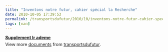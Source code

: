 ```yaml
---
title: "Inventons notre futur, cahier spécial la Recherche"
date: 2010-10-05 17:39:53
permalink: /transportsdufutur/2010/10/inventons-notre-futur-cahier-special-la-recherche.html
tags: [nan]
---
```


<div id="__ss_5363494" style="width: 477px"><strong style="margin: 12px 0 4px"><a href="http://www.slideshare.net/transportsdufutur/supplement-lr-ademe" title="Supplement lr ademe">Supplement lr ademe</a></strong>        <div style="padding: 5px 0 12px">View more <a href="http://www.slideshare.net/">documents</a> from <a href="http://www.slideshare.net/transportsdufutur">transportsdufutur</a>.</div> </div>
